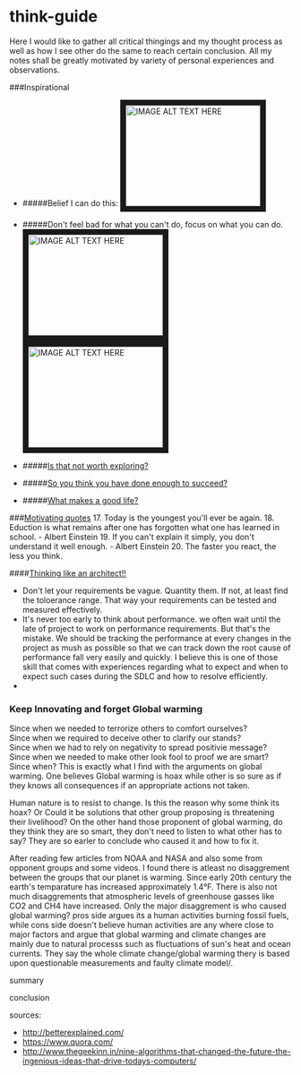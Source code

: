 # think-guide

Here I would like to gather all critical thingings and my thought process as well as how I see other do the same to reach certain conclusion. All my notes shall be greatly motivated by variety of personal experiences and observations.

###Inspirational

* #####Belief I can do this: 
<a href="http://www.youtube.com/watch?feature=player_embedded&v=7TXEZ4tP06c
" target="_blank"><img src="http://img.youtube.com/vi/7TXEZ4tP06c/0.jpg" 
alt="IMAGE ALT TEXT HERE" width="240" height="180" border="10" /></a>

* #####Don't feel bad for what you can't do, focus on what you can do.
<a href="http://www.youtube.com/watch?feature=player_embedded&v=36m1o-tM05g
" target="_blank"><img src="http://img.youtube.com/vi/36m1o-tM05g/0.jpg" 
alt="IMAGE ALT TEXT HERE" width="240" height="180" border="10" /></a>  <a href="http://www.youtube.com/watch?feature=player_embedded&v=s3QezBvN1BE
" target="_blank"><img src="http://img.youtube.com/vi/s3QezBvN1BE/0.jpg" 
alt="IMAGE ALT TEXT HERE" width="240" height="180" border="10" /></a>

* #####[Is that not worth exploring?](http://zenpencils.com/comic/rhodes/)

* #####[So you think you have done enough to succeed?](https://github.com/bhochhi/think-guide/wiki/So-you-think-you-have-done-enough-to-succeed%3F)

* #####[What makes a good life?](https://www.ted.com/talks/robert_waldinger_what_makes_a_good_life_lessons_from_the_longest_study_on_happiness?language=en)



###[Motivating quotes](https://github.com/bhochhi/think-guide/wiki/Motivating-quotes)
17. Today is the youngest you'll ever be again.
18. Eduction is what remains after one has forgotten what one has learned in school. - Albert Einstein
19. If you can't explain it simply, you don't understand it well enough. - Albert Einstein
20. The faster you react, the less you think.


####[Thinking like an architect!!](https://github.com/bhochhi/think-guide/wiki/Thinking-like-an-architect)

 * Don't let your requirements be vague. Quantity them. If not, at least find the toloerance range. That way your requirements can be tested and measured effectively.
 * It's never too early to think about performance. we often wait until the late of project to work on performance requirements. But that's the mistake. We should be tracking the performance at every changes in the project as mush as possible so that we can track down the root cause of performance fall very easily and quickly. I believe this is one of those skill that comes with experiences regarding what to expect and when to expect such cases during the SDLC and how to resolve efficiently.
 * 




### Keep Innovating and forget Global warming

Since when we needed to terrorize others to comfort ourselves?  
Since when we required to deceive other to clarify our stands?    
Since when we had to rely on negativity to spread positivie message?  
Since when we needed to make other look fool to proof we are smart?  
Since when?
This is exactly what I find with the arguments on global warming. One believes Global warming is hoax while other is so sure as if they knows all consequences if an appropriate actions not taken.

Human nature is to resist to change. Is this the reason why some think its hoax? Or Could it be solutions that other group proposing is threatening their livelihood? On the other hand those proponent of global warming, do they think they are so smart, they don't need to listen to what other has to say? They are so earler to conclude who caused it and how to fix it.

After reading few articles from NOAA and NASA and also some from opponent groups and some videos. I found there is atleast no disaggrement between the groups that our planet is warming. Since early 20th century the earth's temparature has increased approximately 1.4°F. There is also not much disaggrements that atmospheric levels of greenhouse gasses like CO2 and CH4 have increased. Only the major disaggrement is who caused global warming? pros side argues its a human activities burning fossil fuels, while cons side doesn't believe human activities are any where close to major factors and argue that global warming and climate changes are mainly due to natural processs such as fluctuations of sun's heat and ocean currents. They say the whole climate change/global warming thery is based upon questionable measurements and faulty climate model/.





summary

conclusion












sources:
- http://betterexplained.com/
- https://www.quora.com/
- http://www.thegeekinn.in/nine-algorithms-that-changed-the-future-the-ingenious-ideas-that-drive-todays-computers/

